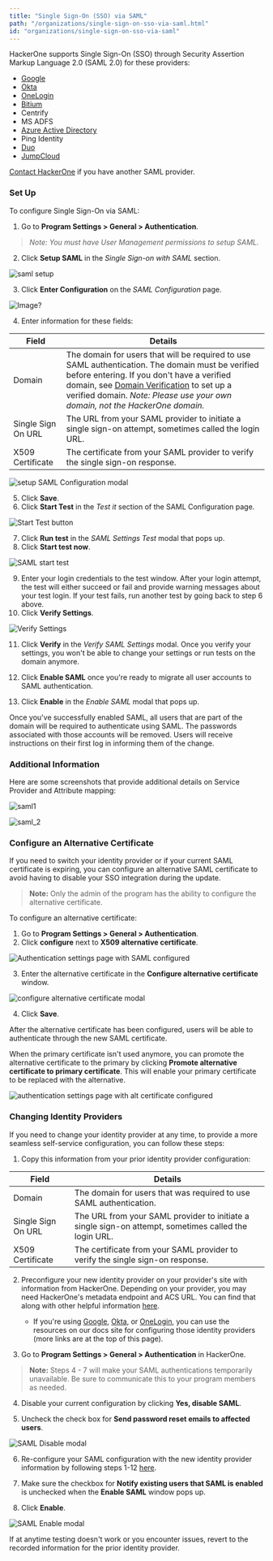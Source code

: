 ```yaml
---
title: "Single Sign-On (SSO) via SAML"
path: "/organizations/single-sign-on-sso-via-saml.html"
id: "organizations/single-sign-on-sso-via-saml"
---
```


HackerOne supports Single Sign-On (SSO) through Security Assertion Markup Language 2.0 (SAML 2.0) for these providers:
* [Google](/programs/google-sso-saml-setup.html)
* [Okta](/programs/okta-sso-saml-setup.html)
* [OneLogin](/programs/onelogin-sso-saml-setup.html)
* [Bitium](https://support.bitium.com/administration/saml-hackerone/)
* Centrify
* MS ADFS
* [Azure Active Directory](https://azuremarketplace.microsoft.com/en-us/marketplace/apps/aad.hackerone)
* Ping Identity
* [Duo](https://duo.com/docs/hackerone)
* [JumpCloud](https://support.jumpcloud.com/support/s/article/single-sign-on-sso-with-hackerone2)

[Contact HackerOne](https://support.hackerone.com/hc/en-us/requests/new) if you have another SAML provider.

### Set Up

To configure Single Sign-On via SAML:
1. Go to **Program Settings > General > Authentication**.

><i>Note: You must have User Management permissions to setup SAML.</i>

2. Click **Setup SAML** in the *Single Sign-on with SAML* section.

![saml setup](./images/saml-daisy-1.png)

3. Click **Enter Configuration** on the *SAML Configuration* page.

![Image?](./images/saml-daisy-2.png)

4. Enter information for these fields:

Field | Details
------ | ------
Domain | The  domain for users that will be required to use SAML authentication. The domain must be verified before entering. If you don't have a verified domain, see [Domain Verification](domain-verification.html) to set up a verified domain.  *Note: Please use your own domain, not the HackerOne domain.*
Single Sign On URL | The URL from your SAML provider to initiate a single sign-on attempt, sometimes called the login URL.
X509 Certificate | The certificate from your SAML provider to verify the single sign-on response.

![setup SAML Configuration modal](./images/saml-daisy-3.png)

5. Click **Save**.
6. Click **Start Test** in the *Test it* section of the SAML Configuration page.

![Start Test button](./images/saml-daisy-4.png)

7. Click **Run test** in the *SAML Settings Test* modal that pops up.
8. Click **Start test now**.

![SAML start test](./images/saml-start-test.png)

9. Enter your login credentials to the test window. After your login attempt, the test will either succeed or fail and provide warning messages about your test login. If your test fails, run another test by going back to step 6 above.
10. Click **Verify Settings**.  

![Verify Settings](./images/saml-daisy-verify-settings.png)

11. Click **Verify** in the *Verify SAML Settings* modal. Once you verify your settings, you won't be able to change your settings or run tests on the domain anymore.

12. Click **Enable SAML** once you're ready to migrate all user accounts to SAML authentication.
13. Click **Enable** in the *Enable SAML* modal that pops up.

Once you've successfully enabled SAML, all users that are part of the domain will be required to authenticate using SAML. The passwords associated with those accounts will be removed. Users will receive instructions on their first log in informing them of the change.

### Additional Information
Here are some screenshots that provide additional details on Service Provider and Attribute mapping:

![saml1](./images/saml-1.png)

![saml_2](./images/saml-2.png)

### Configure an Alternative Certificate
If you need to switch your identity provider or if your current SAML certificate is expiring, you can configure an alternative SAML certificate to avoid having to disable your SSO integration during the update.

> **Note:** Only the admin of the program has the ability to configure the alternative certificate.

To configure an alternative certificate:

1. Go to **Program Settings > General > Authentication**.
2. Click **configure** next to **X509 alternative certificate**.

![Authentication settings page with SAML configured](./images/alt-certificate-1.png)

3. Enter the alternative certificate in the **Configure alternative certificate** window.

![configure alternative certificate modal ](./images/alt-certificate-2.png)

4. Click **Save**.

After the alternative certificate has been configured, users will be able to authenticate through the new SAML certificate.

When the primary certificate isn't used anymore, you can promote the alternative certificate to the primary by clicking **Promote alternative certificate to primary certificate**. This will enable your primary certificate to be replaced with the alternative.

![authentication settings page with alt certificate configured](./images/alt-certificate-3.png)

### Changing Identity Providers

If you need to change your identity provider at any time, to provide a more seamless self-service configuration, you can follow these steps:

 1. Copy this information from your prior identity provider configuration:

 Field | Details
------ | ------
Domain | The  domain for users that was required to use SAML authentication.
Single Sign On URL | The URL from your SAML provider to initiate a single sign-on attempt, sometimes called the login URL.
X509 Certificate | The certificate from your SAML provider to verify the single sign-on response.

 2. Preconfigure your new identity provider on your provider's site with information from HackerOne. Depending on your provider, you may need HackerOne's metadata endpoint and ACS URL. You can find that along with other helpful information [here](sso-faqs.html).
     * If you're using [Google](google-sso-saml-setup.html), [Okta](okta-sso-saml-setup.html), or [OneLogin](onelogin-sso-saml-setup.html), you can use the resources on our docs site for configuring those identity providers (more links are at the top of this page).

3. Go to **Program Settings > General > Authentication** in HackerOne.

> **Note:** Steps 4 - 7 will make your SAML authentications temporarily unavailable. Be sure to communicate this to your program members as needed.

 4. Disable your current configuration by clicking **Yes, disable SAML**.

 5. Uncheck the check box for **Send password reset emails to affected users**.

![SAML Disable modal](./images/saml-disable-modal.png)

 6. Re-configure your SAML configuration with the new identity provider information by following steps 1-12 [here](single-sign-on-sso-via-saml.html#set-up).

 7. Make sure the checkbox for **Notify existing users that SAML is enabled** is unchecked when the **Enable SAML** window pops up.

 8. Click **Enable**.

![SAML Enable modal](./images/saml-enable-modal.png)

 If at anytime testing doesn't work or you encounter issues, revert to the recorded information for the prior identity provider.
